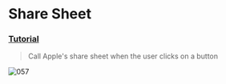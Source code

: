  # Share Sheet
 ### [Tutorial](https://designcode.io/swiftui-handbook-share-sheet)
> Call Apple's share sheet when the user clicks on a button

![057](https://github.com/mrgsdev/DesignCode/assets/157994617/9f0e9dd6-d027-431d-bcaa-922cf81e788b)
 